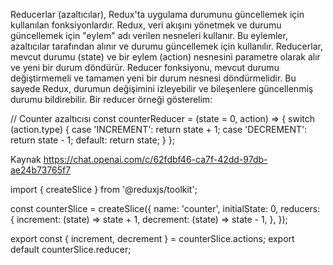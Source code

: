 
Reducerlar (azaltıcılar), Redux'ta uygulama durumunu güncellemek için kullanılan fonksiyonlardır. Redux, veri akışını yönetmek ve durumu güncellemek için "eylem" adı verilen nesneleri kullanır. Bu eylemler, azaltıcılar tarafından alınır ve durumu güncellemek için kullanılır.
Reducerlar, mevcut durumu (state) ve bir eylem (action) nesnesini parametre olarak alır ve yeni bir durum döndürür. Reducer fonksiyonu, mevcut durumu değiştirmemeli ve tamamen yeni bir durum nesnesi döndürmelidir. Bu sayede Redux, durumun değişimini izleyebilir ve bileşenlere güncellenmiş durumu bildirebilir.
Bir reducer örneği gösterelim:


// Counter azaltıcısı
const counterReducer = (state = 0, action) => {
  switch (action.type) {
    case 'INCREMENT':
      return state + 1;
    case 'DECREMENT':
      return state - 1;
    default:
      return state;
  }
};

Kaynak <https://chat.openai.com/c/62fdbf46-ca7f-42dd-97db-ae24b73765f7> 

import { createSlice } from '@reduxjs/toolkit';

const counterSlice = createSlice({
  name: 'counter',
  initialState: 0,
  reducers: {
    increment: (state) => state + 1,
    decrement: (state) => state - 1,
  },
});

export const { increment, decrement } = counterSlice.actions;
export default counterSlice.reducer;


